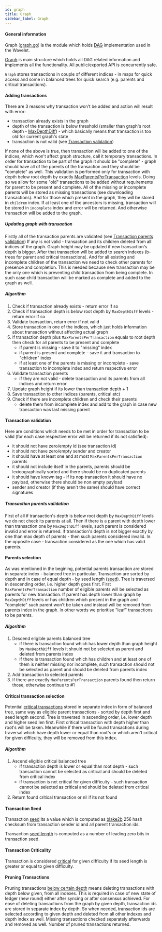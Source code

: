 ```yaml
---
id: graph
title: Graph
sidebar_label: Graph
---
```


#### General information
Graph ([graph.go](https://github.com/perlin-network/wavelet/blob/master/graph.go)) is the module which holds [DAG](https://en.wikipedia.org/wiki/Directed_acyclic_graph) implementation used in the Wavelet.

[Graph](https://github.com/perlin-network/wavelet/blob/master/graph.go#L74) is main structure which holds all DAG related information and implements all the functionality.
All public/exported API is concurrently safe.

`Graph` stores transactions in couple of different indices - in maps for quick access and some in balanced trees for quick search (e.g. parents and critical transactions).

#### Adding transactions
There are 3 reasons why transaction won't be added and action will result with error:
- transaction already exists in the graph
- depth of the transaction is below threshold (smaller than graph's root depth - [MaxDepthDiff](https://github.com/perlin-network/wavelet/blob/master/sys/const.go#L62)) - which basically means that transaction is too old for current graph's state
- transaction is not valid (see [Transaction validation](#transactionvalidation))

If none of the above is true, then transaction will be added to one of the indices, which won't affect graph structure, call it temporary transactions.
In order for transaction to be part of the graph it should be "complete" - graph should have all of the parents of the transaction and they should be "complete" as well. This validation is performed only for transaction with depth below root depth by exactly [MaxParentsPerTransaction](https://github.com/perlin-network/wavelet/blob/master/sys/const.go#L65) levels.
Doing so we allow for some "old" transactions to be added without requirements for parent to be present and complete.
All of the missing or incomplete parents will be stored as missing transactions (see downloading transactions). And for those which present in the graph, they will be stored in `children` index.
If at least one of the ancestors is missing, transaction will be stored in `incomplete` index and error will be returned.
And otherwise transaction will be added to the graph.

##### Updating graph with transaction
Firstly all of the transaction parents are validated (see [Transaction parents validation](#transactionparentsvalidation))
If any is not valid - transaction and its children deleted from all indices of the graph.
Graph height may be updated if new transaction's depth is bigger.
After that transaction will be added to search indexes (b-trees for parent and critical transactions). And for all existing and incomplete children of the transaction we need to check other parents for presence and completion. This is needed because new transaction may be the only one which is preventing child transaction from being complete. 
In such case child transaction will be marked as complete and added to the graph as well.

##### Algorithm
1. Check if transaction already exists - return error if so
2. Check if transaction depth is below root depth by `MaxDepthDiff` levels - return error if so
3. Validate transaction, return error if not valid
4. Store transaction in one of the indices, which just holds information about transaction without affecting actual graph
5. If transaction depth plus `MaxParentsPerTransaction` equals to root depth then check for all parents to be present and complete
    * if parent is missing - save it to "missing" index
    * if parent is present and complete - save it and transaction to "children" index
    * if at least one of the parents is missing or incomplete - save transaction to incomplete index and return respective error 
6. Validate transaction parents
    * if they are not valid - delete transaction and its parents from all indices and return error
7. Update graph height if its lower than transaction depth + 1
8. Save transaction to other indices (parents, critical etc)
9. Check if there are incomplete children and check their parents
    * delete them from incomplete index and add to the graph in case new transaction was last missing parent

#### Transaction validation
Here are conditions which needs to be met in order for transaction to be valid (for each case respective error will be returned if its not satisfied):
- it should not have zero/empty id (see transaction id)
- it should not have zero/empty sender and creator
- it should have at least one and at most `MaxParentsPerTransaction` parents
- it should not include itself in the parents, parents should be lexicographically sorted and there should be no duplicated parents
- it should have known tag - if its nop transaction it should have no payload, otherwise there should be non empty payload
- sender and creator (if they aren't the same) should have correct signatures

##### Transaction parents validation
First of all if transaction's depth is below root depth by `MaxDepthDiff` levels we do not check its parents at all.
Then if there is a parent with depth lower than transaction one by `MaxDepthDiff` levels, such parent is considered invalid and error is returned.
If transaction's depth is not bigger exactly by one than max depth of parents - then such parents considered invalid. 
In the opposite case - transaction considered as the one which has valid parents.

#### Parents selection
As was mentioned in the begining, potential parents transaction are stored in separate index - balanced tree in particular. Transaction are sorted by depth and in case of equal depth - by seed length ([seed](#transactionseed)).
Tree is traversed in descending order, i.e. higher depth goes first. First `MaxParentsPerTransaction` number of eligible parents will be selected as parents for new transaction. If parent has depth lower than graph by `MaxDepthDiff` levels or has children which present in the graph and "complete" such parent won't be taken and instead will be removed from parents index in the graph.
In other words we prioritise "leaf" transactions to be parents.  

##### Algorithm
1. Descend eligible parents balanced tree
    * if there is transaction found which has lower depth than graph height by `MaxDepthDiff` levels it should not be selected as parent and deleted from parents index
    * if there is transaction found which has children and at least one of them is neither missing nor incomplete, such transaction should not be selected as parent and should be deleted from parents index
2. Add transaction to selected parents
3. If there are exactly `MaxParentsPerTransaction` parents found then return those, otherwise continue to #1 

#### Critical transaction selection
Potential [critical transactions](#transactioncriticality) stored in separate index in form of balanced tree, same way as eligible parent transactions - sorted by depth first and seed length second.
Tree is traversed in ascending order, i.e. lower depth and higher seed len first. First critical transaction with depth higher than root's will be taken. Meanwhile if there will be found transactions during traversal which have depth lower or equal than root's or which aren't critical for given difficulty, they will be removed from this index.

##### Algorithm
1. Ascend eligible critical balanced tree
    * if transaction depth is lower or equal than root depth - such transaction cannot be selected as critical and should be deleted from critical index
    * if transaction is not critical for given difficulty - such transaction cannot be selected as critical and should be deleted from critical index
2. Return found critical transaction or nil if its not found

#### Transaction Seed
Transaction [seed](https://github.com/perlin-network/wavelet/blob/master/tx.go#L55) its a value which is computed as [blake2b](https://en.wikipedia.org/wiki/BLAKE_(hash_function)#BLAKE2) 256 hash checksum from transaction sender id and all parent transaction ids.

Transaction [seed length](https://github.com/perlin-network/wavelet/blob/master/tx.go#L56) is computed as a number of leading zero bits in transaction seed. 

#### Transaction Criticality
Transaction is considered [critical](https://github.com/perlin-network/wavelet/blob/master/tx.go#L279) for given difficulty if its seed length is greater or equal to given difficulty.

#### Pruning Transactions
Pruning transactions [below certain depth](https://github.com/perlin-network/wavelet/blob/master/graph.go#L266) means deleting transactions with depth below given, from all indexes. This is required in case of new state of ledger (new round) either after syncing or after consensus achieved. 
For ease of deleting transactions from the graph by given depth, transaction ids are stored in separate index by depth.
So when needed, transaction ids are selected according to given depth and deleted from all other indexes and depth index as well.
Missing transactions checked separately afterwards and removed as well. Number of pruned transactions returned. 